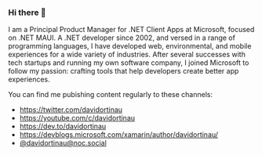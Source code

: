 ### Hi there 👋

I am a Principal Product Manager for .NET Client Apps at Microsoft, focused on .NET MAUI. A .NET developer since 2002, and versed in a range of programming languages, I have developed web, environmental, and mobile experiences for a wide variety of industries. After several successes with tech startups and running my own software company, I joined Microsoft to follow my passion: crafting tools that help developers create better app experiences. 

You can find me pubishing content regularly to these channels:

- https://twitter.com/davidortinau
- https://youtube.com/c/davidortinau
- https://dev.to/davidortinau
- https://devblogs.microsoft.com/xamarin/author/davidortinau/
- <a rel="me" href="https://noc.social/@davidortinau">@davidortinau@noc.social</a>

<!--
**davidortinau/davidortinau** is a ✨ _special_ ✨ repository because its `README.md` (this file) appears on your GitHub profile.

Here are some ideas to get you started:

- 🔭 I’m currently working on ...
- 🌱 I’m currently learning ...
- 👯 I’m looking to collaborate on ...
- 🤔 I’m looking for help with ...
- 💬 Ask me about ...
- 📫 How to reach me: ...
- 😄 Pronouns: ...
- ⚡ Fun fact: ...
-->
